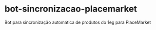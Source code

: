 # bot-sincronizacao-placemarket
 Bot para sincronização automática de produtos do 1eg para PlaceMarket
